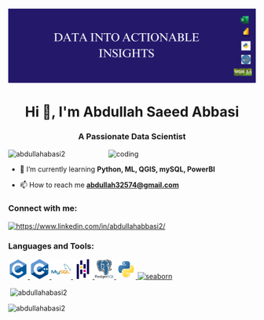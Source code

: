 ![logo](https://github.com/abdullahabasi2/Abdullah-Saeed-Abbasi/blob/main/Github%20Banner.png)
<h1 align="center">Hi 👋, I'm Abdullah Saeed Abbasi</h1>
<h3 align="center">A Passionate Data Scientist</h3>

<img align="right" alt="coding" width="300" src="https://media1.giphy.com/media/usXZmmgP9Z7kf39fnq/giphy.webp?cid=790b7611qlbxewkvy66se10g6hvs5mlr6b80duow9kxq3v9g&ep=v1_gifs_search&rid=giphy.webp&ct=g">

<p align="left"> <img src="https://komarev.com/ghpvc/?username=abdullahabasi2&label=Profile%20views&color=0e75b6&style=flat" alt="abdullahabasi2" /> </p>

- 🌱 I’m currently learning **Python, ML, QGIS, mySQL, PowerBI**

- 📫 How to reach me **abdullah32574@gmail.com**

<h3 align="left">Connect with me:</h3>
<p align="left">
<a href="https://linkedin.com/in/https://www.linkedin.com/in/abdullahabbasi2/" target="blank"><img align="center" src="https://raw.githubusercontent.com/rahuldkjain/github-profile-readme-generator/master/src/images/icons/Social/linked-in-alt.svg" alt="https://www.linkedin.com/in/abdullahabbasi2/" height="30" width="40" /></a>
</p>

<h3 align="left">Languages and Tools:</h3>
<p align="left"> <a href="https://www.cprogramming.com/" target="_blank" rel="noreferrer"> <img src="https://raw.githubusercontent.com/devicons/devicon/master/icons/c/c-original.svg" alt="c" width="40" height="40"/> </a> <a href="https://www.w3schools.com/cpp/" target="_blank" rel="noreferrer"> <img src="https://raw.githubusercontent.com/devicons/devicon/master/icons/cplusplus/cplusplus-original.svg" alt="cplusplus" width="40" height="40"/> </a> <a href="https://www.mysql.com/" target="_blank" rel="noreferrer"> <img src="https://raw.githubusercontent.com/devicons/devicon/master/icons/mysql/mysql-original-wordmark.svg" alt="mysql" width="40" height="40"/> </a> <a href="https://pandas.pydata.org/" target="_blank" rel="noreferrer"> <img src="https://raw.githubusercontent.com/devicons/devicon/2ae2a900d2f041da66e950e4d48052658d850630/icons/pandas/pandas-original.svg" alt="pandas" width="40" height="40"/> </a> <a href="https://www.postgresql.org" target="_blank" rel="noreferrer"> <img src="https://raw.githubusercontent.com/devicons/devicon/master/icons/postgresql/postgresql-original-wordmark.svg" alt="postgresql" width="40" height="40"/> </a> <a href="https://www.python.org" target="_blank" rel="noreferrer"> <img src="https://raw.githubusercontent.com/devicons/devicon/master/icons/python/python-original.svg" alt="python" width="40" height="40"/> </a> <a href="https://seaborn.pydata.org/" target="_blank" rel="noreferrer"> <img src="https://seaborn.pydata.org/_images/logo-mark-lightbg.svg" alt="seaborn" width="40" height="40"/> </a> </p>

<p>&nbsp;<img align="center" src="https://github-readme-stats.vercel.app/api?username=abdullahabasi2&show_icons=true&locale=en" alt="abdullahabasi2" /></p>

<p><img align="center" src="https://github-readme-streak-stats.herokuapp.com/?user=abdullahabasi2&" alt="abdullahabasi2" /></p>
